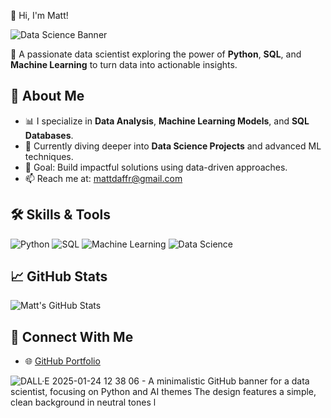 👋 Hi, I'm Matt!

![Data Science Banner](https://raw.githubusercontent.com/username/repository/branch/banner.png) 

🌟 A passionate data scientist exploring the power of **Python**, **SQL**, and **Machine Learning** to turn data into actionable insights.
## 🚀 About Me
- 📊 I specialize in **Data Analysis**, **Machine Learning Models**, and **SQL Databases**.
- 🌱 Currently diving deeper into **Data Science Projects** and advanced ML techniques.
- 🎯 Goal: Build impactful solutions using data-driven approaches.
- 📫 Reach me at: [mattdaffr@gmail.com](mailto:your.email@example.com)
## 🛠️ Skills & Tools
![Python](https://img.shields.io/badge/Python-14354C?style=for-the-badge&logo=python&logoColor=white)
![SQL](https://img.shields.io/badge/-SQL-005C84?logo=postgresql&logoColor=white)
![Machine Learning](https://img.shields.io/badge/-Machine%20Learning-102230?logo=scikit-learn&logoColor=white)
![Data Science](https://img.shields.io/badge/-Data%20Science-3776AB?logo=anaconda&logoColor=white)



## 📈 GitHub Stats
![Matt's GitHub Stats](https://github-readme-stats.vercel.app/api?username=Matt-dff&show_icons=true&theme=radical)

## 🔗 Connect With Me
- 🌐 [GitHub Portfolio](https://github.com/Matt-dff)

![DALL·E 2025-01-24 12 38 06 - A minimalistic GitHub banner for a data scientist, focusing on Python and AI themes  The design features a simple, clean background in neutral tones l](https://github.com/user-attachments/assets/902c223b-8728-4f88-b36a-254be7c8df4f)
